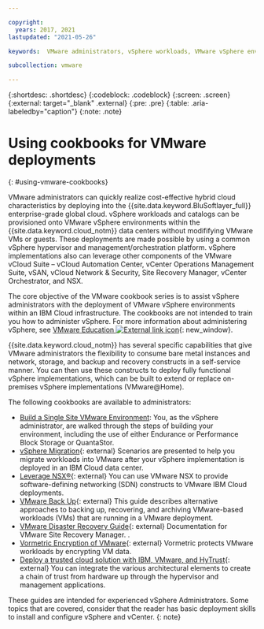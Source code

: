 ```yaml
---

copyright:
  years: 2017, 2021
lastupdated: "2021-05-26"

keywords:  VMware administrators, vSphere workloads, VMware vSphere environments, cookbooks, VMware deployments, vSphere administrators

subcollection: vmware

---
```


{:shortdesc: .shortdesc}
{:codeblock: .codeblock}
{:screen: .screen}
{:external: target="_blank" .external}
{:pre: .pre}
{:table: .aria-labeledby="caption"}
{:note: .note}

# Using cookbooks for VMware deployments
{: #using-vmware-cookbooks}

VMware administrators can quickly realize cost-effective hybrid cloud characteristics by deploying into the {{site.data.keyword.BluSoftlayer_full}} enterprise-grade global cloud. vSphere workloads and catalogs can be provisioned onto VMware vSphere environments within the {{site.data.keyword.cloud_notm}} data centers without modififying VMware VMs or guests. These deployments are made  possible by using a common vSphere hypervisor and management/orchestration platform. vSphere implementations also can leverage other components of the VMware vCloud Suite – vCloud Automation Center, vCenter Operations Management Suite, vSAN, vCloud Network & Security, Site Recovery Manager, vCenter Orchestrator, and NSX.

The core objective of the VMware cookbook series is to assist vSphere administrators with the deployment of VMware vSphere environments within an IBM Cloud infrastructure. The cookbooks are not intended to train you how to administer vSphere. For more information about administering vSphere, see [VMware Education ![External link icon](../../icons/launch-glyph.svg "External link icon")](https://www.vmware.com/learning.html){: new_window}.

{{site.data.keyword.cloud_notm}} has several specific capabilities that give VMware administrators the flexibility to consume bare metal instances and network, storage, and backup and recovery constructs in a self-service manner. You can then use these constructs to deploy fully functional vSphere implementations, which can be built to extend or replace on-premises vSphere implementations (VMware@Home).

The following cookbooks are available to administrators:


* [Build a Single Site VMware Environment](/docs/virtualization?topic=virtualization-advanced-single-site-vmware-reference-architecture): You, as the vSphere administrator, are walked through the steps of building your environment, including the use of either Endurance or Performance Block Storage or QuantaStor.
* [vSphere Migration](https://docs.vmware.com/en/VMware-vSphere/6.7/com.vmware.vsphere.update_manager.doc/GUID-F7191592-048B-40C7-A610-CFEE6A790AB0.html){: external} Scenarios are presented to help you migrate workloads into VMware after your vSphere implementation is deployed in an IBM Cloud data center.<!--docs.vmware.com/en/VMware-vSphere/6.0/vsphere-vcenter-server-602-migration-guide.pdf-->
* [Leverage NSX®](https://developer.ibm.com/recipes/tutorials/?s=nsx){: external} You can use VMware NSX to provide software-defining networking (SDN) constructs to VMware IBM Cloud deployments.
* [VMware Back Up](https://www.vmware.com/pdf/vi3_30_20_vm_backup.pdf){: external} This guide describes alternative approaches to backing up, recovering, and archiving VMware-based workloads (VMs) that are running in a VMware deployment.
* [VMware Disaster Recovery Guide](https://docs.vmware.com/en/Site-Recovery-Manager/index.html){: external} Documentation for VMware Site Recovery Manager. <!--This cookbook details two use cases that establish a disaster recovery (DR) solution by using VMware. The first pairs with an on-premises VMware environment that allows an on-premises workload to be recovered or vice versa. The second is recovering VMware workloads in a second {{site.data.keyword.cloud_notm}} data center-->.
* [Vormetric Encryption of VMware](http://go.thalesesecurity.com/rs/480-LWA-970/images/VMware-Encryption-and-KMIP-Integration-with-Vormetric-Data-Security-Manager-Integration-guide.pdf){: external} <!--Use cases illustrate how Vormetric protects VMware workloads by encrypting VM data.--> Vormetric protects VMware workloads by encrypting VM data.
* [Deploy a trusted cloud solution with IBM, VMware, and HyTrust](https://www.hytrust.com/solutions/ibm-cloud-secure-virtualization/){: external} You can integrate the various architectural elements to create a chain of trust from hardware up through the hypervisor and management applications.

These guides are intended for experienced vSphere Administrators. Some topics that are covered, consider that the reader has basic deployment skills to install and configure vSphere and vCenter.
{: note}
